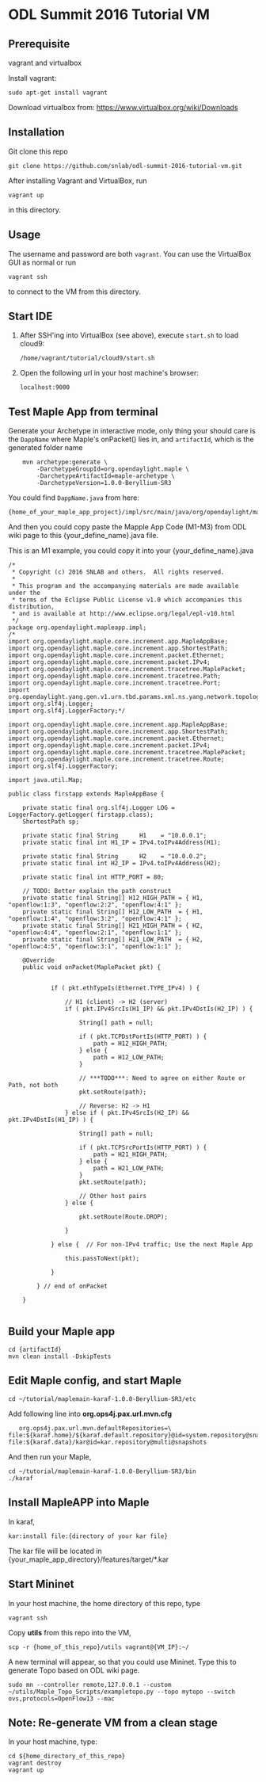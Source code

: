 # ODL Summit 2016 Tutorial VM

## Prerequisite

vagrant and virtualbox

Install vagrant:
```
sudo apt-get install vagrant
```

Download virtualbox from: https://www.virtualbox.org/wiki/Downloads

## Installation

Git clone this repo

```
git clone https://github.com/snlab/odl-summit-2016-tutorial-vm.git
```

After installing Vagrant and VirtualBox, run

```
vagrant up
```

in this directory.


## Usage

The username and password are both `vagrant`. You can use the VirtualBox GUI as normal or run

```
vagrant ssh
```

to connect to the VM from this directory.


## Start IDE

1. After SSH'ing into VirtualBox (see above), execute `start.sh` to load cloud9:
   ```
   /home/vagrant/tutorial/cloud9/start.sh
   ```

2. Open the following url in your host machine's browser:
   ```
   localhost:9000
   ```
 

## Test Maple App from terminal

Generate your Archetype in interactive mode, only thing your should care is the `DappName` where Maple's onPacket() lies in, and `artifactId`, which is the generated folder name
```
    mvn archetype:generate \
        -DarchetypeGroupId=org.opendaylight.maple \
        -DarchetypeArtifactId=maple-archetype \
        -DarchetypeVersion=1.0.0-Beryllium-SR3
```

You could find `DappName.java` from here:
```
{home_of_your_maple_app_project}/impl/src/main/java/org/opendaylight/mapleapp/impl/{your_define_name}.java
```

And then you could copy paste the Mapple App Code (M1-M3) from ODL wiki page to this {your_define_name}.java file.

This is an M1 example, you could copy it into your {your_define_name}.java
```
/*
 * Copyright (c) 2016 SNLAB and others.  All rights reserved.
 *
 * This program and the accompanying materials are made available under the
 * terms of the Eclipse Public License v1.0 which accompanies this distribution,
 * and is available at http://www.eclipse.org/legal/epl-v10.html
 */
package org.opendaylight.mapleapp.impl;
/*
import org.opendaylight.maple.core.increment.app.MapleAppBase;
import org.opendaylight.maple.core.increment.app.ShortestPath;
import org.opendaylight.maple.core.increment.packet.Ethernet;
import org.opendaylight.maple.core.increment.packet.IPv4;
import org.opendaylight.maple.core.increment.tracetree.MaplePacket;
import org.opendaylight.maple.core.increment.tracetree.Path;
import org.opendaylight.maple.core.increment.tracetree.Port;
import org.opendaylight.yang.gen.v1.urn.tbd.params.xml.ns.yang.network.topology.rev131021.network.topology.Topology;
import org.slf4j.Logger;
import org.slf4j.LoggerFactory;*/

import org.opendaylight.maple.core.increment.app.MapleAppBase;
import org.opendaylight.maple.core.increment.app.ShortestPath;
import org.opendaylight.maple.core.increment.packet.Ethernet;
import org.opendaylight.maple.core.increment.packet.IPv4;
import org.opendaylight.maple.core.increment.tracetree.MaplePacket;
import org.opendaylight.maple.core.increment.tracetree.Route;
import org.slf4j.LoggerFactory;

import java.util.Map;

public class firstapp extends MapleAppBase {

	private static final org.slf4j.Logger LOG = LoggerFactory.getLogger( firstapp.class);
	ShortestPath sp;

	private static final String      H1    = "10.0.0.1";
	private static final int H1_IP = IPv4.toIPv4Address(H1);

	private static final String      H2    = "10.0.0.2";
	private static final int H2_IP = IPv4.toIPv4Address(H2);

	private static final int HTTP_PORT = 80;

	// TODO: Better explain the path construct
	private static final String[] H12_HIGH_PATH = { H1, "openflow:1:3", "openflow:2:2", "openflow:4:1" };
	private static final String[] H12_LOW_PATH  = { H1, "openflow:1:4", "openflow:3:2", "openflow:4:1" };
	private static final String[] H21_HIGH_PATH = { H2, "openflow:4:4", "openflow:2:1", "openflow:1:1" };
	private static final String[] H21_LOW_PATH  = { H2, "openflow:4:5", "openflow:3:1", "openflow:1:1" };

	@Override
	public void onPacket(MaplePacket pkt) {


			if ( pkt.ethTypeIs(Ethernet.TYPE_IPv4) ) {

				// H1 (client) -> H2 (server)
				if ( pkt.IPv4SrcIs(H1_IP) && pkt.IPv4DstIs(H2_IP) ) {

					String[] path = null;

					if ( pkt.TCPDstPortIs(HTTP_PORT) ) {
						path = H12_HIGH_PATH;
					} else {
						path = H12_LOW_PATH;
					}

					// ***TODO***: Need to agree on either Route or Path, not both
					pkt.setRoute(path);

					// Reverse: H2 -> H1
				} else if ( pkt.IPv4SrcIs(H2_IP) && pkt.IPv4DstIs(H1_IP) ) {

					String[] path = null;

					if ( pkt.TCPSrcPortIs(HTTP_PORT) ) {
						path = H21_HIGH_PATH;
					} else {
						path = H21_LOW_PATH;
					}
					pkt.setRoute(path);

					// Other host pairs
				} else {

					pkt.setRoute(Route.DROP);

				}

			} else {  // For non-IPv4 traffic; Use the next Maple App

				this.passToNext(pkt);

			}

		} // end of onPacket

	}


```

## Build your Maple app

```
cd {artifactId}
mvn clean install -DskipTests
```

## Edit Maple config, and start Maple
```
cd ~/tutorial/maplemain-karaf-1.0.0-Beryllium-SR3/etc
```

Add following line into **org.ops4j.pax.url.mvn.cfg**
```
   org.ops4j.pax.url.mvn.defaultRepositories=\ file:${karaf.home}/${karaf.default.repository}@id=system.repository@snapshots,\ file:${karaf.data}/kar@id=kar.repository@multi@snapshots
```

And then run your Maple,
```
cd ~/tutorial/maplemain-karaf-1.0.0-Beryllium-SR3/bin
./karaf
```

## Install MapleAPP into Maple
In karaf,
```
kar:install file:{directory of your kar file}
```
The kar file will be located in {your_maple_app_directory}/features/target/*.kar

## Start Mininet
In your host machine, the home directory of this repo, type
```
vagrant ssh
```

Copy **utils** from this repo into the VM,
```
scp -r {home_of_this_repo}/utils vagrant@{VM_IP}:~/
```

A new terminal will appear, so that you could use Mininet. Type this to generate Topo based on ODL wiki page.
```
sudo mn --controller remote,127.0.0.1 --custom ~/utils/Maple_Topo_Scripts/exampletopo.py --topo mytopo --switch ovs,protocols=OpenFlow13 --mac
```

## Note: Re-generate VM from a clean stage

In your host machine, type:
 ```
 cd ${home_directory_of_this_repo}
 vagrant destroy
 vagrant up
 ```

